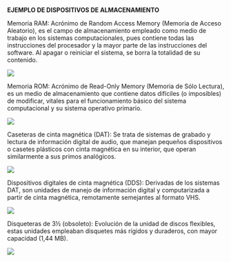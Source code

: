 
**EJEMPLO DE DISPOSITIVOS DE ALMACENAMIENTO**

Memoria RAM: Acrónimo de Random Access Memory (Memoria de Acceso Aleatorio), es el campo de almacenamiento empleado como medio de trabajo en los sistemas computacionales, pues contiene todas las instrucciones del procesador y la mayor parte de las instrucciones del software. Al apagar o reiniciar el sistema, se borra la totalidad de su contenido.

![](https://www.comeros.com.ar/wp-content/uploads/2018/03/27652-ADATA-AD4U2400316G17-S-1.jpg)

 Memoria ROM: Acrónimo de Read-Only Memory (Memoria de Sólo Lectura), es un medio de almacenamiento que contiene datos difíciles (o imposibles) de modificar, vitales para el funcionamiento básico del sistema computacional y su sistema operativo primario.

 ![](https://www.informatica-hoy.com.ar/memoria-ram/imagenes/memoria-rom_clip_image012.jpg)

 Caseteras de cinta magnética (DAT): Se trata de sistemas de grabado y lectura de información digital de audio, que manejan pequeños dispositivos o casetes plásticos con cinta magnética en su interior, que operan similarmente a sus primos analógicos.

![](https://encrypted-tbn0.gstatic.com/images?q=tbn:ANd9GcSViwVA2fZehYRk53uu9CGc9rm9ouMJx8_GyL64pYsNZ8r8oezY)

 Dispositivos digitales de cinta magnética (DDS): Derivadas de los sistemas DAT, son unidades de manejo de información digital y computarizada a partir de cinta magnética, remotamente semejantes al formato VHS.

![](https://cobach1oec358.files.wordpress.com/2014/11/img6-3.jpg)

 Disqueteras de 3½ (obsoleto): Evolución de la unidad de discos flexibles, estas unidades empleaban disquetes más rígidos y duraderos, con mayor capacidad (1,44 MB).

![](https://i.ytimg.com/vi/8bO3o7kNnH0/hqdefault.jpg)

